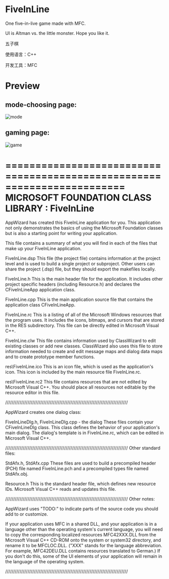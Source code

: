 # FiveInLine

One five-in-live game made with MFC.

UI is Altman vs. the little monster. Hope you like it.

五子棋

使用语言：C++

开发工具：MFC

# Preview

## mode-choosing page:
![mode](https://github.com/sheilaCat/FiveInLine/blob/master/preview/gamechoosebg.jpg?raw=true)

## gaming page:
![game](https://github.com/sheilaCat/FiveInLine/blob/master/preview/flat-02.jpg?raw=true)



========================================================================
       MICROSOFT FOUNDATION CLASS LIBRARY : FiveInLine
========================================================================


AppWizard has created this FiveInLine application for you.  This application
not only demonstrates the basics of using the Microsoft Foundation classes
but is also a starting point for writing your application.

This file contains a summary of what you will find in each of the files that
make up your FiveInLine application.

FiveInLine.dsp
    This file (the project file) contains information at the project level and
    is used to build a single project or subproject. Other users can share the
    project (.dsp) file, but they should export the makefiles locally.

FiveInLine.h
    This is the main header file for the application.  It includes other
    project specific headers (including Resource.h) and declares the
    CFiveInLineApp application class.

FiveInLine.cpp
    This is the main application source file that contains the application
    class CFiveInLineApp.

FiveInLine.rc
    This is a listing of all of the Microsoft Windows resources that the
    program uses.  It includes the icons, bitmaps, and cursors that are stored
    in the RES subdirectory.  This file can be directly edited in Microsoft
	Visual C++.

FiveInLine.clw
    This file contains information used by ClassWizard to edit existing
    classes or add new classes.  ClassWizard also uses this file to store
    information needed to create and edit message maps and dialog data
    maps and to create prototype member functions.

res\FiveInLine.ico
    This is an icon file, which is used as the application's icon.  This
    icon is included by the main resource file FiveInLine.rc.

res\FiveInLine.rc2
    This file contains resources that are not edited by Microsoft 
	Visual C++.  You should place all resources not editable by
	the resource editor in this file.




/////////////////////////////////////////////////////////////////////////////

AppWizard creates one dialog class:

FiveInLineDlg.h, FiveInLineDlg.cpp - the dialog
    These files contain your CFiveInLineDlg class.  This class defines
    the behavior of your application's main dialog.  The dialog's
    template is in FiveInLine.rc, which can be edited in Microsoft
	Visual C++.


/////////////////////////////////////////////////////////////////////////////
Other standard files:

StdAfx.h, StdAfx.cpp
    These files are used to build a precompiled header (PCH) file
    named FiveInLine.pch and a precompiled types file named StdAfx.obj.

Resource.h
    This is the standard header file, which defines new resource IDs.
    Microsoft Visual C++ reads and updates this file.

/////////////////////////////////////////////////////////////////////////////
Other notes:

AppWizard uses "TODO:" to indicate parts of the source code you
should add to or customize.

If your application uses MFC in a shared DLL, and your application is 
in a language other than the operating system's current language, you
will need to copy the corresponding localized resources MFC42XXX.DLL
from the Microsoft Visual C++ CD-ROM onto the system or system32 directory,
and rename it to be MFCLOC.DLL.  ("XXX" stands for the language abbreviation.
For example, MFC42DEU.DLL contains resources translated to German.)  If you
don't do this, some of the UI elements of your application will remain in the
language of the operating system.

/////////////////////////////////////////////////////////////////////////////
